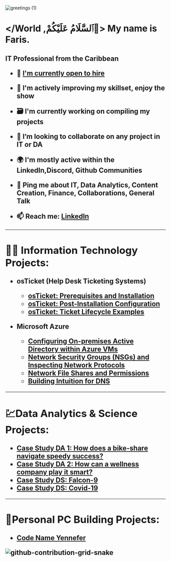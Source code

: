 ![greetings (1)](https://user-images.githubusercontent.com/109401839/212478916-224c7588-ae9d-41bf-ad0f-228ab2e0d110.gif)

### <h1> </World ,ٱلسَّلَامُ عَلَيْكُمْ👋> My name is Faris. 
<h2>IT Professional from the Caribbean

- 🏢 [I'm currently open to hire]([FNITRESUME23_1.pdf](https://github.com/fnabeel/fnabeel/files/10421297/FNITRESUME23_1.pdf))

- 🧠 I'm actively improving my skillset, enjoy the show
- 🗃 I'm currently working on compiling my projects
- 👯 I’m looking to collaborate on any project in IT or DA
- 🌍 I'm mostly active within the LinkedIn,Discord, Github Communities
- 💬 Ping me about **IT**, **Data Analytics**, **Content Creation**, **Finance**, **Collaborations**, **General Talk**
- 📫 Reach me: [LinkedIn](https://www.linkedin.com/in/fnabeel/)

---

<div>

<h2>👨‍💻 Information Technology Projects:</h2>

- <b>osTicket (Help Desk Ticketing Systems)</b>
  - [osTicket: Prerequisites and Installation](https://github.com/fnabeel/osticket_prereqs)
  - [osTicket: Post-Installation Configuration](https://github.com/fnabeel/osTicket---Post-Install-Configuration)
  - [osTicket: Ticket Lifecycle Examples](https://github.com/fnabeel/osTicket---Ticket-Lifecycle-Intake-Through-Resolution)

- <b>Microsoft Azure</b>
  - [Configuring On-premises Active Directory within Azure VMs](https://github.com/fnabeel/configure-ad)
  - [Network Security Groups (NSGs) and Inspecting Network Protocols](https://github.com/fnabeel/-azure-network-protocols)
  - [Network File Shares and Permissions](https://github.com/fnabeel/Network-File-Shares-and-Permissions)
  - [Building Intuition for DNS](https://github.com/fnabeel/Building-Intuition-for-DNS)
---

<div>

<h2>💹Data Analytics & Science Projects:</h2>

- <b>[Case Study DA 1: How does a bike-share navigate speedy success?](https://github.com/fnabeel/bike-share)<b>
- <b>[Case Study DA 2: How can a wellness company play it smart?](https://github.com/fnabeel/wellness-company)<b>
- <b>[Case Study DS: Falcon-9](https://github.com/fnabeel/Space-X-Falcon-9)<b> 
- <b>[Case Study DS: Covid-19](https://github.com/fnabeel/COVID-19)<b>

---

<div>


<h2>🔬Personal PC Building Projects:</h2>

- <b>[Code Name Yennefer](https://github.com/fnabeel/PC)<b>

![github-contribution-grid-snake](https://user-images.githubusercontent.com/109401839/212478926-900d4c1f-7cc6-4334-a601-523e4f7c5a62.svg)

